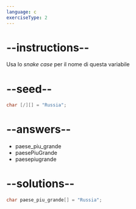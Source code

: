 ```yaml
---
language: c
exerciseType: 2
---
```


# --instructions--

Usa lo *snake case* per il nome di questa variabile

# --seed--

```c
char [/][] = "Russia";
```

# --answers--

- paese_piu_grande
- paesePiuGrande
- paesepiugrande

# --solutions--

```c
char paese_piu_grande[] = "Russia";
```
